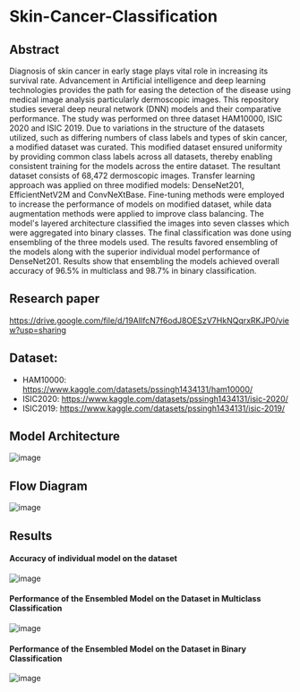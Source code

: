 # Skin-Cancer-Classification

## Abstract
Diagnosis of skin cancer in early stage plays vital role in increasing its survival rate. Advancement in Artificial intelligence
and deep learning technologies provides the path for easing the detection of the disease using medical image analysis
particularly dermoscopic images. This repository studies several deep neural network (DNN) models and their comparative
performance. The study was performed on three dataset HAM10000, ISIC 2020 and ISIC 2019. Due to variations in the
structure of the datasets utilized, such as differing numbers of class labels and types of skin cancer, a modified dataset was
curated. This modified dataset ensured uniformity by providing common class labels across all datasets, thereby enabling
consistent training for the models across the entire dataset. The resultant dataset consists of 68,472 dermoscopic images.
Transfer learning approach was applied on three modified models: DenseNet201, EfficientNetV2M and ConvNeXtBase.
Fine-tuning methods were employed to increase the performance of models on modified dataset, while data augmentation
methods were applied to improve class balancing. The model's layered architecture classified the images into seven classes
which were aggregated into binary classes. The final classification was done using ensembling of the three models used.
The results favored ensembling of the models along with the superior individual model performance of DenseNet201.
Results show that ensembling the models achieved overall accuracy of 96.5% in multiclass and 98.7% in binary classification.

## Research paper
https://drive.google.com/file/d/19AIlfcN7f6odJ8OESzV7HkNQqrxRKJP0/view?usp=sharing

## Dataset:
- HAM10000: https://www.kaggle.com/datasets/pssingh1434131/ham10000/
- ISIC2020: https://www.kaggle.com/datasets/pssingh1434131/isic-2020/
- ISIC2019: https://www.kaggle.com/datasets/pssingh1434131/isic-2019/

## Model Architecture
![image](https://github.com/pssingh1434131/Skin-Cancer-Classification/assets/97393064/626af3e5-fe2d-4c7e-a9f4-518985a8c4f2)

## Flow Diagram
![image](https://github.com/pssingh1434131/Skin-Cancer-Classification/assets/97393064/d1dcb6f3-374b-4582-9b97-2bd40ea90fd3)

## Results

#### Accuracy of individual model on the dataset
![image](https://github.com/pssingh1434131/Skin-Cancer-Classification/assets/97393064/82ee0b51-59a8-496a-bf39-b53a5c17a0c7)

#### Performance of the Ensembled Model on the Dataset in Multiclass Classification
![image](https://github.com/pssingh1434131/Skin-Cancer-Classification/assets/97393064/f4ad7772-efe3-4207-853d-3649398e95b7)

#### Performance of the Ensembled Model on the Dataset in Binary Classification
![image](https://github.com/pssingh1434131/Skin-Cancer-Classification/assets/97393064/df4d17cb-0b72-466f-8274-2cecdb88df7d)
